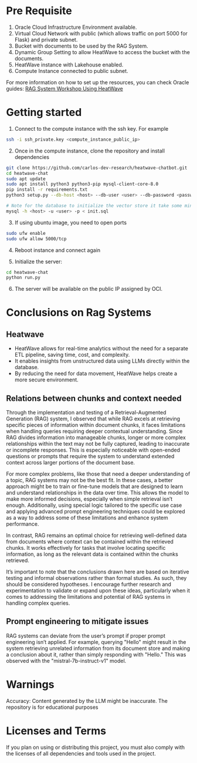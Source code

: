 # Pre Requisite
1. Oracle Cloud Infrastructure Environment available.
2. Virtual Cloud Network with public (which allows traffic on port 5000 for Flask) and private subnet.
3. Bucket with documents to be used by the RAG System.
4. Dynamic Group Setting to allow HeatWave to access the bucket with the documents.
5. HeatWave instance with Lakehouse enabled.
6. Compute Instance connected to public subnet.

For more information on how to set up the resources, you can check Oracle guides:
[RAG System Workshop Using HeatWave](https://apexapps.oracle.com/pls/apex/r/dbpm/livelabs/view-workshop?wid=4048)

# Getting started
1. Connect to the compute instance with the ssh key. For example
```bash
ssh -i ssh_private.key <compute_instance_public_ip>
```
2. Once in the compute instance, clone the repository and install dependencies
```bash
git clone https://github.com/carlos-dev-research/heatwave-chatbot.git
cd heatwave-chat
sudo apt update
sudo apt install python3 python3-pip mysql-client-core-8.0
pip install -r requirements.txt
python3 setup.py --db-host <host> --db-user <user> --db-password <password> --bucket <bucket>

# Note for the database to initialize the vector store it take some minutes
mysql -h <host> -u <user> -p < init.sql
```

3. If using ubuntu image, you need to open ports
```bash
sudo ufw enable
sudo ufw allow 5000/tcp
```

4. Reboot instance and connect again

5. Initialize the server:
```bash
cd heatwave-chat
python run.py
```

6. The server will be available on the public IP assigned by OCI.

# Conclusions on Rag Systems

## Heatwave
- HeatWave allows for real-time analytics without the need for a separate ETL pipeline, saving time, cost, and complexity.
- It enables insights from unstructured data using LLMs directly within the database.
- By reducing the need for data movement, HeatWave helps create a more secure environment.

## Relations between chunks and context needed

Through the implementation and testing of a Retrieval-Augmented Generation (RAG) system, I observed that while RAG excels at retrieving specific pieces of information within document chunks, it faces limitations when handling queries requiring deeper contextual understanding. Since RAG divides information into manageable chunks, longer or more complex relationships within the text may not be fully captured, leading to inaccurate or incomplete responses. This is especially noticeable with open-ended questions or prompts that require the system to understand extended context across larger portions of the document base.

For more complex problems, like those that need a deeper understanding of a topic, RAG systems may not be the best fit. In these cases, a better approach might be to train or fine-tune models that are designed to learn and understand relationships in the data over time. This allows the model to make more informed decisions, especially when simple retrieval isn’t enough. Additionally, using special logic tailored to the specific use case and applying advanced prompt engineering techniques could be explored as a way to address some of these limitations and enhance system performance.

In contrast, RAG remains an optimal choice for retrieving well-defined data from documents where context can be contained within the retrieved chunks. It works effectively for tasks that involve locating specific information, as long as the relevant data is contained within the chunks retrieved.

It’s important to note that the conclusions drawn here are based on iterative testing and informal observations rather than formal studies. As such, they should be considered hypotheses. I encourage further research and experimentation to validate or expand upon these ideas, particularly when it comes to addressing the limitations and potential of RAG systems in handling complex queries.

## Prompt engineering to mitigate issues

RAG systems can deviate from the user’s prompt if proper prompt engineering isn’t applied. For example, querying "Hello" might result in the system retrieving unrelated information from its document store and making a conclusion about it, rather than simply responding with "Hello." This was observed with the "mistral-7b-instruct-v1" model.


# Warnings
Accuracy: Content generated by the LLM might be inaccurate.
The repository is for educational purposes

# Licenses and Terms
If you plan on using or distributing this project, you must also comply with the licenses of all dependencies and tools used in the project.